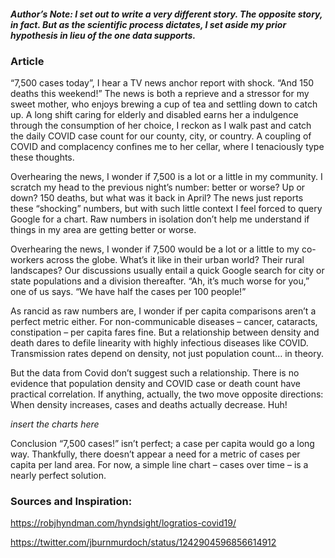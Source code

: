 #### *Author’s Note: I set out to write a very different story. The opposite story, in fact. But as the scientific process dictates, I set aside my prior hypothesis in lieu of the one data supports.*

### Article

“7,500 cases today”, I hear a TV news anchor report with shock. “And 150 deaths this weekend!” The news is both a reprieve and a stressor for my sweet mother, who enjoys brewing a cup of tea and settling down to catch up. A long shift caring for elderly and disabled earns her a indulgence through the consumption of her choice, I reckon as I walk past and catch the daily COVID case count for our county, city, or country. A coupling of COVID and complacency confines me to her cellar, where I tenaciously type these thoughts.

Overhearing the news, I wonder if 7,500 is a lot or a little in my community. I scratch my head to the previous night’s number: better or worse? Up or down? 150 deaths, but what was it back in April? The news just reports these “shocking” numbers, but with such little context I feel forced to query Google for a chart. Raw numbers in isolation don’t help me understand if things in my area are getting better or worse.

Overhearing the news, I wonder if 7,500 would be a lot or a little to my co-workers across the globe. What’s it like in their urban world? Their rural landscapes? Our discussions usually entail a quick Google search for city or state populations and a division thereafter. “Ah, it’s much worse for you,” one of us says. “We have half the cases per 100 people!”

As rancid as raw numbers are, I wonder if per capita comparisons aren’t a perfect metric either. For non-communicable diseases – cancer, cataracts, constipation – per capita fares fine. But a relationship between density and death dares to defile linearity with highly infectious diseases like COVID. Transmission rates depend on density, not just population count… in theory.

But the data from Covid don’t suggest such a relationship. There is no evidence that population density and COVID case or death count have  practical correlation. If anything, actually, the two move opposite directions: When density increases, cases and deaths actually decrease. Huh! 

*insert the charts here*


Conclusion
“7,500 cases!” isn’t perfect; a case per capita would go a long way. Thankfully, there doesn’t appear a need for a metric of cases per capita per land area. For now, a simple line chart – cases over time – is a nearly perfect solution.
 
### Sources and Inspiration:

https://robjhyndman.com/hyndsight/logratios-covid19/

https://twitter.com/jburnmurdoch/status/1242904596856614912

